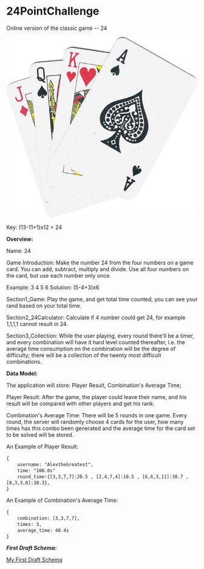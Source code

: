 # 24PointChallenge


Online version of the classic game -- 24

![Alt text](/documentation/cards1.jpg?raw=true )



Key: (13-11+1)x12 = 24

**Overview:**

Name: 24

Game Introduction: Make the number 24 from the four numbers on a game card. You can add, subtract, multiply and divide. Use all four numbers on the card, but use each number only once.

Example: 3 4 5 6 Solution: (5-4+3)x6

Section1_Game: Play the game, and get total time counted, you can see your rand based on your total time.

Section2_24Calculator: Calculate if 4 number could get 24, for example 1,1,1,1 cannot result in 24.

Section3_Collection: While the user playing, every round there'll be a timer, and every combination will have it hard level counted thereafter, i.e. the average time consumption on the combination will be the degree of difficulty; there will be a collection of the twenty most difficult combinations.


**Data Model:**

The application will store: Player Result, Combination's Average Time;

Player Result: After the game, the player could leave their name, and his result will be compared with other players and get his rank.

Combination's Average Time: There will be 5 rounds in one game. Every round, the server will randomly choose 4 cards for the user, how many times has this combo been generated and the average time for the card set to be solved will be stored.

An Example of Player Result:
```
{
    username: "AlextheGreatest",
    time: "100.0s"
    round_time:{[3,3,7,7]:20.5 , [2,4,7,4]:10.5 , [6,6,3,11]:38.7 , [8,3,3,8]:30.3},
}
```
An Example of Combination's Average Time:
```
{
    combination: [3,3,7,7],
    times: 3,
    average_time: 40.4s
}
```

***First Draft Schema:***

[My First Draft Schema](https://github.com/suhan1996/24PointChallenge/blob/master/db.js)



